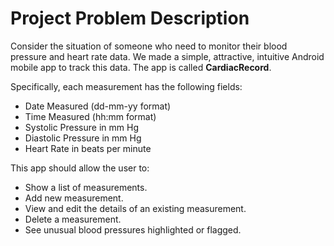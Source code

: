 # Project Problem Description

Consider the situation of someone who need to monitor their blood pressure and heart
rate data. We made a simple, attractive, intuitive Android mobile app to track this
data. The app is called **CardiacRecord**.

Specifically, each measurement has the following fields:
* Date Measured (dd-mm-yy format)
* Time Measured (hh:mm format)
* Systolic Pressure in mm Hg
* Diastolic Pressure in mm Hg
* Heart Rate in beats per minute

This app should allow the user to:

* Show a list of measurements.
* Add new measurement.
* View and edit the details of an existing measurement.
* Delete a measurement.
* See unusual blood pressures highlighted or flagged.
